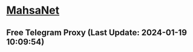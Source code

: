 
# [MahsaNet](https://t.me/mahsa_net)
## Free Telegram Proxy (Last Update: 2024-01-19 10:09:54)

    